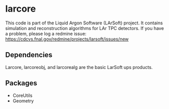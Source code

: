 # larcore

This code is part of the Liquid Argon Software (LArSoft) project.
It contains simulation and reconstruction algorithms for LAr TPC detectors.
If you have a problem, please log a redmine issue: https://cdcvs.fnal.gov/redmine/projects/larsoft/issues/new

## Dependencies

Larcore, larcoreobj, and larcorealg are the basic LarSoft ups products.

## Packages

- CoreUtils
-  Geometry

